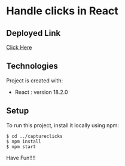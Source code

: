 # Handle clicks in React

## Deployed Link
[Click Here](https://spiffy-dolphin-3af490.netlify.app/)


## Technologies
Project is created with:
* React : version 18.2.0



## Setup
To run this project, install it locally using npm:

```
$ cd ../captureclicks
$ npm install
$ npm start
```

Have Fun!!!!
